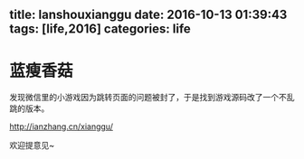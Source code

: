 title: lanshouxianggu
date: 2016-10-13 01:39:43
tags: [life,2016]
categories: life
---
# 蓝瘦香菇
发现微信里的小游戏因为跳转页面的问题被封了，于是找到游戏源码改了一个不乱跳的版本。

http://ianzhang.cn/xianggu/


欢迎提意见~